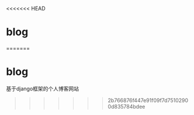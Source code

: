<<<<<<< HEAD
# blog
=======
# blog
基于django框架的个人博客网站
>>>>>>> 2b766876f447e91f09f7d75102900d835784bdee
